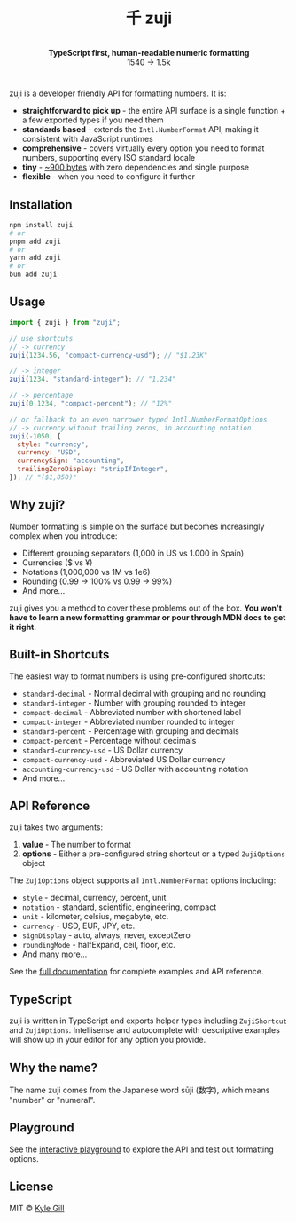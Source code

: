 <div align="center">
  <h1>千 zuji</h1>
  <br/>
  <div><strong>TypeScript first, human-readable numeric formatting</strong></div>
  <span>1540 → 1.5k</span>
  <h1></h1>
</div>

zuji is a developer friendly API for formatting numbers. It is:

- **straightforward to pick up** - the entire API surface is a single function + a few exported types if you need them
- **standards based** - extends the `Intl.NumberFormat` API, making it consistent with JavaScript runtimes
- **comprehensive** - covers virtually every option you need to format numbers, supporting every ISO standard locale
- **tiny** - [~900 bytes](https://bundlephobia.com/package/zuji@1.0.8) with zero dependencies and single purpose
- **flexible** - when you need to configure it further

## Installation

```bash
npm install zuji
# or
pnpm add zuji
# or
yarn add zuji
# or
bun add zuji
```

## Usage

```js
import { zuji } from "zuji";

// use shortcuts
// -> currency
zuji(1234.56, "compact-currency-usd"); // "$1.23K"

// -> integer
zuji(1234, "standard-integer"); // "1,234"

// -> percentage
zuji(0.1234, "compact-percent"); // "12%"

// or fallback to an even narrower typed Intl.NumberFormatOptions
// -> currency without trailing zeros, in accounting notation
zuji(-1050, {
  style: "currency",
  currency: "USD",
  currencySign: "accounting",
  trailingZeroDisplay: "stripIfInteger",
}); // "($1,050)"
```

## Why zuji?

Number formatting is simple on the surface but becomes increasingly complex when you introduce:

- Different grouping separators (1,000 in US vs 1.000 in Spain)
- Currencies ($ vs ¥)
- Notations (1,000,000 vs 1M vs 1e6)
- Rounding (0.99 -> 100% vs 0.99 -> 99%)
- And more...

zuji gives you a method to cover these problems out of the box. **You won't have to learn a new formatting grammar or pour through MDN docs to get it right**.

## Built-in Shortcuts

The easiest way to format numbers is using pre-configured shortcuts:

- `standard-decimal` - Normal decimal with grouping and no rounding
- `standard-integer` - Number with grouping rounded to integer
- `compact-decimal` - Abbreviated number with shortened label
- `compact-integer` - Abbreviated number rounded to integer
- `standard-percent` - Percentage with grouping and decimals
- `compact-percent` - Percentage without decimals
- `standard-currency-usd` - US Dollar currency
- `compact-currency-usd` - Abbreviated US Dollar currency
- `accounting-currency-usd` - US Dollar with accounting notation
- And more...

## API Reference

zuji takes two arguments:

1. **value** - The number to format
2. **options** - Either a pre-configured string shortcut or a typed `ZujiOptions` object

The `ZujiOptions` object supports all `Intl.NumberFormat` options including:

- `style` - decimal, currency, percent, unit
- `notation` - standard, scientific, engineering, compact
- `unit` - kilometer, celsius, megabyte, etc.
- `currency` - USD, EUR, JPY, etc.
- `signDisplay` - auto, always, never, exceptZero
- `roundingMode` - halfExpand, ceil, floor, etc.
- And many more...

See the [full documentation](https://zuji-ts.vercel.app) for complete examples and API reference.

## TypeScript

zuji is written in TypeScript and exports helper types including `ZujiShortcut` and `ZujiOptions`. Intellisense and autocomplete with descriptive examples will show up in your editor for any option you provide.

## Why the name?

The name zuji comes from the Japanese word sūji (数字), which means "number" or "numeral".

## Playground

See the [interactive playground](https://zuji-ts.vercel.app/#playground) to explore the API and test out formatting options.

## License

MIT © [Kyle Gill](https://github.com/gillkyle)

